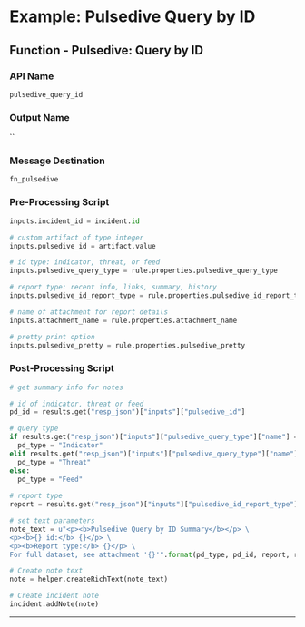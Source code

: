 <!--
    DO NOT MANUALLY EDIT THIS FILE
    THIS FILE IS AUTOMATICALLY GENERATED WITH resilient-circuits codegen
-->

# Example: Pulsedive Query by ID

## Function - Pulsedive: Query by ID

### API Name
`pulsedive_query_id`

### Output Name
``

### Message Destination
`fn_pulsedive`

### Pre-Processing Script
```python
inputs.incident_id = incident.id

# custom artifact of type integer
inputs.pulsedive_id = artifact.value

# id type: indicator, threat, or feed
inputs.pulsedive_query_type = rule.properties.pulsedive_query_type

# report type: recent info, links, summary, history 
inputs.pulsedive_id_report_type = rule.properties.pulsedive_id_report_type

# name of attachment for report details
inputs.attachment_name = rule.properties.attachment_name

# pretty print option
inputs.pulsedive_pretty = rule.properties.pulsedive_pretty
```

### Post-Processing Script
```python
# get summary info for notes

# id of indicator, threat or feed
pd_id = results.get("resp_json")["inputs"]["pulsedive_id"]

# query type
if results.get("resp_json")["inputs"]["pulsedive_query_type"]["name"] == "Indicator":
  pd_type = "Indicator"
elif results.get("resp_json")["inputs"]["pulsedive_query_type"]["name"] == "Threat":
  pd_type = "Threat"
else:
  pd_type = "Feed"
  
# report type
report = results.get("resp_json")["inputs"]["pulsedive_id_report_type"]["name"]

# set text parameters
note_text = u"<p><b>Pulsedive Query by ID Summary</b></p> \
<p><b>{} id:</b> {}</p> \
<p><b>Report type:</b> {}</p> \
For full dataset, see attachment '{}'".format(pd_type, pd_id, report, results.get("att_name"))

# Create note text
note = helper.createRichText(note_text)

# Create incident note
incident.addNote(note)

```

---

